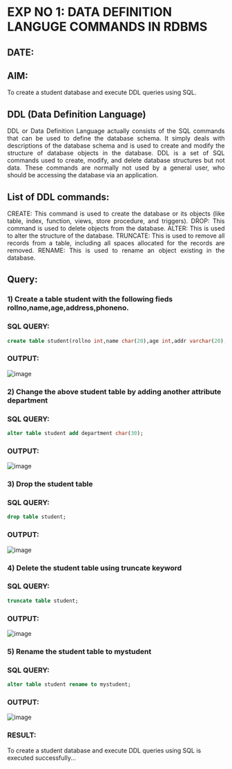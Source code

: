 # EXP NO 1: DATA DEFINITION LANGUGE COMMANDS IN RDBMS
## DATE:
## AIM:
To create a student database and execute DDL queries using SQL.


## DDL (Data Definition Language)
<div align="justify">
DDL or Data Definition Language actually consists of the SQL commands that can be used to define the database schema. It simply deals with descriptions of the database schema and is used to create and modify the structure of database objects in the database. DDL is a set of SQL commands used to create, modify, and delete database structures but not data. These commands are normally not used by a general user, who should be accessing the database via an application.
</div>
 
## List of DDL commands: 
<div align="justify">
CREATE: This command is used to create the database or its objects (like table, index, function, views, store procedure, and triggers).
DROP: This command is used to delete objects from the database.
ALTER: This is used to alter the structure of the database.
TRUNCATE: This is used to remove all records from a table, including all spaces allocated for the records are removed.
RENAME: This is used to rename an object existing in the database.
</div>

## Query:
### 1) Create a table student with the following fieds rollno,name,age,address,phoneno.

### SQL QUERY: 
```sql
create table student(rollno int,name char(20),age int,addr varchar(20),phoneno int);
```

### OUTPUT:

![image](https://github.com/vinushcv/G2_DBMS/assets/113975318/5ab33412-3d99-4e50-b5a5-0fd48be3506e)


### 2) Change the above student table by adding another attribute department

### SQL QUERY: 
```sql
alter table student add department char(30);
```
### OUTPUT:

![image](https://github.com/vinushcv/G2_DBMS/assets/113975318/71ae574b-46d8-4df7-921d-c8d6aa891324)



### 3) Drop the student table
 
### SQL QUERY: 
```sql
drop table student;
```

### OUTPUT:

![image](https://github.com/vinushcv/G2_DBMS/assets/113975318/f4c514c5-eb6f-44c2-85cc-34c6e781bd68)



### 4) Delete the student table using truncate keyword

### SQL QUERY: 
```sql
truncate table student;
```

### OUTPUT:

![image](https://github.com/vinushcv/G2_DBMS/assets/113975318/1757ca54-de36-4d09-b959-429d9397e11c)




### 5) Rename the student table to mystudent

### SQL QUERY: 
```sql
alter table student rename to mystudent;

```

### OUTPUT:

![image](https://github.com/vinushcv/G2_DBMS/assets/113975318/f5d40338-d410-4323-8af7-16bf75aa3cb8)


### RESULT:
To create a student database and execute DDL queries using SQL is executed successfully...


